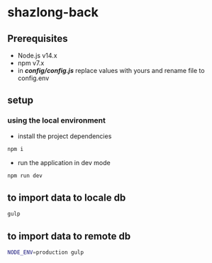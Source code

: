 # shazlong-back

## Prerequisites

- Node.js v14.x
- npm v7.x
- in **_config/config.js_** replace values with yours and rename file to config.env

## setup

### using the local environment

- install the project dependencies

```sh
npm i
```

- run the application in dev mode

```sh
npm run dev
```

## to import data to locale db

```sh
gulp
```

## to import data to remote db

```sh
NODE_ENV=production gulp
```
